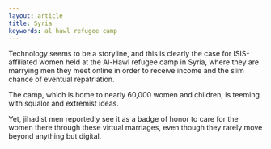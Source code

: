 ```yaml
---
layout: article
title: Syria
keywords: al hawl refugee camp
---
```


Technology seems to be a storyline, and this is clearly the case for ISIS-affiliated women held at the Al-Hawl refugee camp in Syria, where they are marrying men they meet online in order to receive income and the slim chance of eventual repatriation.

The camp, which is home to nearly 60,000 women and children, is teeming with squalor and extremist ideas.

Yet, jihadist men reportedly see it as a badge of honor to care for the women there through these virtual marriages, even though they rarely move beyond anything but digital.

